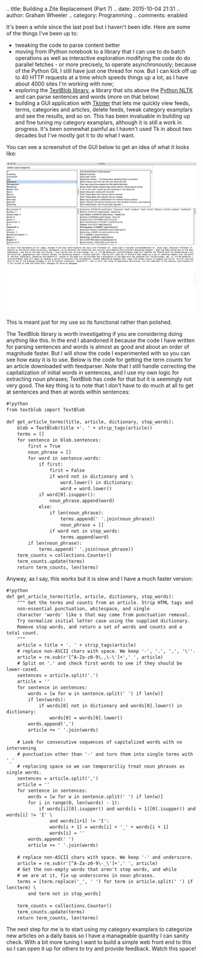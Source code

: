 .. title: Building a Zite Replacement (Part 7)
.. date: 2015-10-04 21:31
.. author: Graham Wheeler
.. category: Programming
.. comments: enabled

It's been a while since the last post but I haven't been idle. Here are some of the things I've been up to:

 - tweaking the code to parse content better 
 - moving from IPython notebook to a library that I can use to do batch operations as well as interactive exploration modifying the code do do parallel fetches - or more precisely, to operate asynchronously; because of the Python GIL I still have just one thread for now. But I can kick off up to 40 HTTP requests at a time which speeds things up a lot, as I have about 4000 sites I'm working with now;
 - exploring the [TextBlob library](http://textblob.readthedocs.org/en/dev/), a library that sits above the [Python NLTK](http://www.nltk.org/) and can parse sentences and words (more on that below)
 - building a GUI application with [Tkinter](https://wiki.python.org/moin/TkInter) that lets me quickly view feeds, terms, categories and articles, delete feeds, tweak category examplars and see the results, and so on. This has been invaluable in building up and fine tuning my category examplars, although it is still a work in progress. It's been somewhat painful as I haven't used Tk in about two decades but I've mostly got it to do what I want.
<!-- TEASER_END -->

You can see a screenshot of the GUI below to get an idea of what it looks like:

[![feedme app screenshot](/images/feedme_screenshot.png "feedme app screenshot")](/images/feedme_screenshot.png)

This is meant just for my use so its functional rather than polished.

The TextBlob library is worth investigating if you are considering doing anything like this. In the end I abandoned it because the code I have written for parsing sentences and words is almost as good and about an order of magnitude faster. But I will show the code I experimented with so you can see how easy it is to use. Below is the code for getting the term counts for an article downloaded with feedparser. Note that I still handle correcting the capitalization of initial words in sentences, and I use my own logic for extracting noun phrases; TextBlob has code for that but it is seemingly not very good. The key thing is to note that I don't have to do much at all to get at sentences and then at words within sentences:

    #!python
    from textblob import TextBlob
	
    def get_article_terms(title, article, dictionary, stop_words):
        blob = TextBlob(title +'. ' + strip_tags(article))
        terms = []
        for sentence in blob.sentences:
            first = True
            noun_phrase = []
            for word in sentence.words:
                if first:
                    first = False
                    if word not in dictionary and \
                        word.lower() in dictionary:
                        word = word.lower()
                if word[0].isupper():
                    noun_phrase.append(word)
                else:
                    if len(noun_phrase):
                        terms.append(' '.join(noun_phrase))
                        noun_phrase = []
                    if word not in stop_words:
                        terms.append(word)
            if len(noun_phrase):
                terms.append(' '.join(noun_phrase))
        term_counts = collections.Counter()
        term_counts.update(terms)
        return term_counts, len(terms)


Anyway, as I say, this works but it is slow and I have a much faster version:

    #!python
    def get_article_terms(title, article, dictionary, stop_words):
        """ Get the terms and counts from an article. Strip HTML tags and
        non-essential punctuation, whitespace, and single
        character 'words' like s that may come from punctuation removal.
        Try normalize initial letter case using the supplied dictionary.
        Remove stop words, and return a set of words and counts and a total count.
        """
        article = title + '. ' + strip_tags(article)
        # replace non-ASCII chars with space. We keep '-', '.', ',', '\''.
        article = re.sub(r'[^A-Za-z0-9\.,\-\']+',' ', article)
        # Split on '.' and check first words to see if they should be lower-cased.
        sentences = article.split('.')
        article = ''
        for sentence in sentences:
            words = [w for w in sentence.split(' ') if len(w)]
            if len(words):
                if words[0] not in dictionary and words[0].lower() in dictionary:
                    words[0] = words[0].lower()
            words.append(',')
            article += ' '.join(words)
    
        # Look for consecutive sequences of capitalized words with no intervening
        # punctuation other than '-' and turn them into single terms with '_'
        # replacing space so we can temporariliy treat noun phrases as single words.
        sentences = article.split(',')
        article = ''
        for sentence in sentences:
            words = [w for w in sentence.split(' ') if len(w)]
            for i in range(0, len(words) - 1):
                if words[i][0].isupper() and words[i + 1][0].isupper() and words[i] != 'I' \
                    and words[i+1] != 'I':
                    words[i + 1] = words[i] + '_' + words[i + 1]
                    words[i] = ''
            words.append(' ')
            article += ' '.join(words)
    
        # replace non-ASCII chars with space. We keep '-' and underscore.
        article = re.sub(r'[^A-Za-z0-9\-_\']+',' ', article)
        # Get the non-empty words that aren't stop words, and while
        # we are at it, fix up underscores in noun phrases.
        terms = [term.replace('_', ' ') for term in article.split(' ') if len(term) \
            and term not in stop_words]
    
        term_counts = collections.Counter()
        term_counts.update(terms)
        return term_counts, len(terms)


The next step for me is to start using my category examplars to categorize new articles on a daily basis so I have a manageable quantity I can sanity check. With a bit more tuning I want to build a simple web front end to this so I can open it up for others to try and provide feedback. Watch this space!



